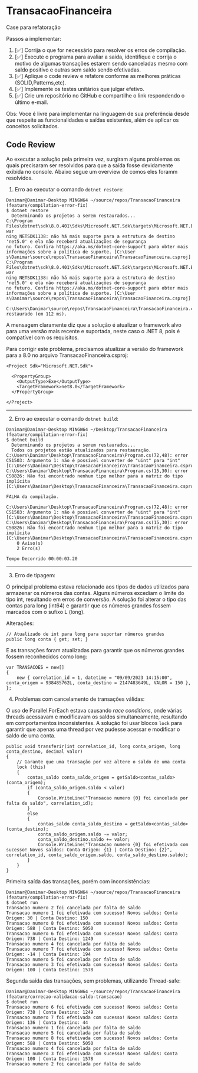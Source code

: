# TransacaoFinanceira

Case para refatoração

Passos a implementar:

1. [✅] Corrija o que for necessário para resolver os erros de compilação.
2. [✅] Execute o programa para avaliar a saida, identifique e corrija o motivo de algumas transações estarem sendo canceladas mesmo com saldo positivo e outras sem saldo sendo efetivadas.
3. [✅] Aplique o code review e refatore conforme as melhores práticas (SOLID,Patterns,etc).
4. [✅] Implemente os testes unitários que julgar efetivo.
5. [✅] Crie um repositório no GitHub e compartilhe o link respondendo o último e-mail.

Obs: Voce é livre para implementar na linguagem de sua preferência desde que respeite as funcionalidades e saídas existentes, além de aplicar os conceitos solicitados.

## Code Review

Ao executar a solução pela primeira vez, surgiram alguns problemas os quais precisaram ser resolvidos para que a saída fosse devidamente exibida no console. Abaixo segue um overview de comos eles foramm resolvidos.

1. Erro ao executar o comando `dotnet restore`:

```
Danimar@Danimar-Desktop MINGW64 ~/source/repos/TransacaoFinanceira (feature/compilation-error-fix)
$ dotnet restore
  Determinando os projetos a serem restaurados...
C:\Program Files\dotnet\sdk\8.0.401\Sdks\Microsoft.NET.Sdk\targets\Microsoft.NET.EolTargetFrameworks.targets(32,5): war
ning NETSDK1138: não há mais suporte para a estrutura de destino 'net5.0' e ela não receberá atualizações de segurança  
no futuro. Confira https://aka.ms/dotnet-core-support para obter mais informações sobre a política de suporte. [C:\User 
s\Danimar\source\repos\TransacaoFinanceira\TransacaoFinanceira.csproj]
C:\Program Files\dotnet\sdk\8.0.401\Sdks\Microsoft.NET.Sdk\targets\Microsoft.NET.EolTargetFrameworks.targets(32,5): war
ning NETSDK1138: não há mais suporte para a estrutura de destino 'net5.0' e ela não receberá atualizações de segurança  
no futuro. Confira https://aka.ms/dotnet-core-support para obter mais informações sobre a política de suporte. [C:\User 
s\Danimar\source\repos\TransacaoFinanceira\TransacaoFinanceira.csproj]
  C:\Users\Danimar\source\repos\TransacaoFinanceira\TransacaoFinanceira.csproj restaurado (em 112 ms).
```

A mensagem claramente diz que a solução é atualizar o framework alvo para uma versão mais recente e suportada, neste caso o .NET 8, pois é compatível com os requisitos.

Para corrigir este problema, precisamos atualizar a versão do framework para a 8.0 no arquivo TransacaoFinanceira.csproj:
```
<Project Sdk="Microsoft.NET.Sdk">

  <PropertyGroup>
    <OutputType>Exe</OutputType>
    <TargetFramework>net8.0</TargetFramework>
  </PropertyGroup>

</Project>
```

---

2. Erro ao executar o comando `dotnet build`:
```
Danimar@Danimar-Desktop MINGW64 ~/Desktop/TransacaoFinanceira (feature/compilation-error-fix)
$ dotnet build
  Determinando os projetos a serem restaurados...
  Todos os projetos estão atualizados para restauração.
C:\Users\Danimar\Desktop\TransacaoFinanceira\Program.cs(72,48): error CS1503: Argumento 1: não é possível converter de "uint" para "int" [C:\Users\Danimar\Desktop\TransacaoFinanceira\TransacaoFinanceira.csproj]
C:\Users\Danimar\Desktop\TransacaoFinanceira\Program.cs(15,30): error CS0826: Não foi encontrado nenhum tipo melhor para a matriz do tipo implícita [C:\Users\Danimar\Desktop\TransacaoFinanceira\TransacaoFinanceira.csproj]

FALHA da compilação.

C:\Users\Danimar\Desktop\TransacaoFinanceira\Program.cs(72,48): error CS1503: Argumento 1: não é possível converter de "uint" para "int" [C:\Users\Danimar\Desktop\TransacaoFinanceira\TransacaoFinanceira.csproj]
C:\Users\Danimar\Desktop\TransacaoFinanceira\Program.cs(15,30): error CS0826: Não foi encontrado nenhum tipo melhor para a matriz do tipo implícita [C:\Users\Danimar\Desktop\TransacaoFinanceira\TransacaoFinanceira.csproj]
    0 Aviso(s)
    2 Erro(s)

Tempo Decorrido 00:00:03.20
```

---

3. Erro de tipagem:

O principal problema estava relacionado aos tipos de dados utilizados para armazenar os números das contas. Alguns números excediam o limite do tipo int, resultando em erros de conversão. A solução foi alterar o tipo das contas para long (int64) e garantir que os números grandes fossem marcados com o sufixo L (long).

Alterações:
```
// Atualizado de int para long para suportar números grandes
public long conta { get; set; }
```

E as transações foram atualizadas para garantir que os números grandes fossem reconhecidos como long:
```
var TRANSACOES = new[]
{
    new { correlation_id = 1, datetime = "09/09/2023 14:15:00", conta_origem = 938485762L, conta_destino = 2147483649L, VALOR = 150 },
};
```

4. Problemas com cancelamento de transações válidas:

O uso de Parallel.ForEach estava causando _race conditions_, onde várias threads acessavam e modificavam os saldos simultaneamente, resultando em comportamentos inconsistentes. A solução foi usar blocos `lock` para garantir que apenas uma thread por vez pudesse acessar e modificar o saldo de uma conta.

```
public void transferir(int correlation_id, long conta_origem, long conta_destino, decimal valor)
{
	// Garante que uma transação por vez altere o saldo de uma conta
    lock (this)  
    {
        contas_saldo conta_saldo_origem = getSaldo<contas_saldo>(conta_origem);
        if (conta_saldo_origem.saldo < valor)
        {
            Console.WriteLine("Transacao numero {0} foi cancelada por falta de saldo", correlation_id);
        }
        else
        {
            contas_saldo conta_saldo_destino = getSaldo<contas_saldo>(conta_destino);
            conta_saldo_origem.saldo -= valor;
            conta_saldo_destino.saldo += valor;
            Console.WriteLine("Transacao numero {0} foi efetivada com sucesso! Novos saldos: Conta Origem: {1} | Conta Destino: {2}", correlation_id, conta_saldo_origem.saldo, conta_saldo_destino.saldo);
        }
    }
}
```

Primeira saída das transações, porém com inconsistências:
```
Danimar@Danimar-Desktop MINGW64 ~/source/repos/TransacaoFinanceira (feature/compilation-error-fix)
$ dotnet run
Transacao numero 2 foi cancelada por falta de saldo
Transacao numero 1 foi efetivada com sucesso! Novos saldos: Conta Origem: 30 | Conta Destino: 150
Transacao numero 8 foi efetivada com sucesso! Novos saldos: Conta Origem: 588 | Conta Destino: 5050
Transacao numero 6 foi efetivada com sucesso! Novos saldos: Conta Origem: 738 | Conta Destino: 1249
Transacao numero 4 foi cancelada por falta de saldo
Transacao numero 7 foi efetivada com sucesso! Novos saldos: Conta Origem: -14 | Conta Destino: 194
Transacao numero 5 foi cancelada por falta de saldo
Transacao numero 3 foi efetivada com sucesso! Novos saldos: Conta Origem: 100 | Conta Destino: 1578
```

Segunda saída das transações, sem problemas, utilizando Thread-safe:
```
Danimar@Danimar-Desktop MINGW64 ~/source/repos/TransacaoFinanceira (feature/correcao-validacao-saldo-transacao)
$ dotnet run
Transacao numero 6 foi efetivada com sucesso! Novos saldos: Conta Origem: 738 | Conta Destino: 1249
Transacao numero 7 foi efetivada com sucesso! Novos saldos: Conta Origem: 136 | Conta Destino: 44
Transacao numero 1 foi cancelada por falta de saldo
Transacao numero 5 foi cancelada por falta de saldo
Transacao numero 8 foi efetivada com sucesso! Novos saldos: Conta Origem: 588 | Conta Destino: 5050
Transacao numero 4 foi cancelada por falta de saldo
Transacao numero 3 foi efetivada com sucesso! Novos saldos: Conta Origem: 100 | Conta Destino: 1578
Transacao numero 2 foi cancelada por falta de saldo
```